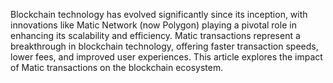 Blockchain technology has evolved significantly since its inception, with innovations like Matic Network (now Polygon) playing a pivotal role in enhancing its scalability and efficiency. Matic transactions represent a breakthrough in blockchain technology, offering faster transaction speeds, lower fees, and improved user experiences. This article explores the impact of Matic transactions on the blockchain ecosystem.
